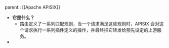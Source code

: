 parent:: [[Apache APISIX]]

- **它是什么？**
	- 路由定义了一系列匹配规则，当一个请求满足这些规则时，APISIX 会对这个请求执行一系列插件定义的操作，并最终把它转发给预先设定的上游服务。
-